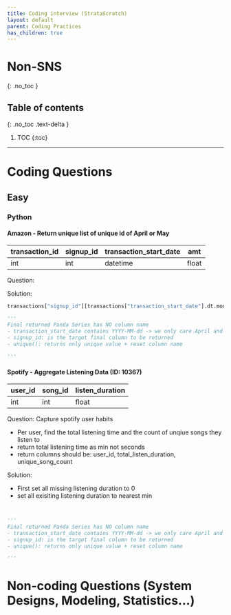 ```yaml
---
title: Coding interview (StrataScratch)
layout: default
parent: Coding Practices
has_children: true
---
```

# Non-SNS
{: .no_toc }

## Table of contents
{: .no_toc .text-delta }

1. TOC
{:toc}

---

# Coding Questions

## Easy

### Python

#### Amazon - Return unique list of unique id of April or May

| transaction_id | signup_id | transaction_start_date | amt|
| -------- | -------- | ------- | ------- |  
| int | int | datetime | float |  

Question:

Solution: 
``` python
transactions["signup_id"][transactions["transaction_start_date"].dt.month.isin([4,5])].unique()

'''
Final returned Panda Series has NO column name
- transaction_start_date contains YYYY-MM-dd -> we only care April and May, so use .isin([a,b]) -> returns series of True False in the second []
- signup_id: is the target final column to be returned 
- unique(): returns only unique value + reset column name

'''

```

#### Spotify - Aggregate Listening Data (ID: 10367)

| user_id | song_id | listen_duration | 
| -------- | -------- | ------- | 
| int | int | float |

Question: Capture spotify user habits
- Per user, find the total listening time and the count of unqiue songs they listen to
- return total listening time as min not seconds
- return columns should be: user_id, total_listen_duration, unique_song_count

Solution: 

- First set all missing listening duration to 0
- set all exisiting listening duration to nearest min

``` python


'''
Final returned Panda Series has NO column name
- transaction_start_date contains YYYY-MM-dd -> we only care April and May, so use .isin([a,b]) -> returns series of True False in the second []
- signup_id: is the target final column to be returned 
- unique(): returns only unique value + reset column name

'''

```


# Non-coding Questions (System Designs, Modeling, Statistics...)